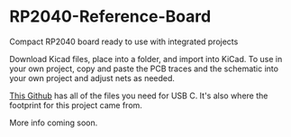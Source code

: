# RP2040-Reference-Board
Compact RP2040 board ready to use with integrated projects

Download Kicad files, place into a folder, and import into KiCad. To use in your own project, copy and paste the PCB traces and the schematic into your own project and adjust nets as needed.

[This Github](https://github.com/ai03-2725/Type-C.pretty) has all of the files you need for USB C. It's also where the footprint for this project came from. 

More info coming soon.
